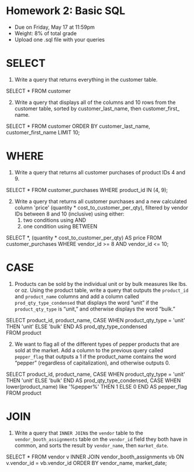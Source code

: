 # Homework 2: Basic SQL 

-  	Due on Friday, May 17 at 11:59pm
-  	Weight: 8% of total grade
-  	Upload one .sql file with your queries

# SELECT
1. Write a query that returns everything in the customer table.

SELECT * FROM customer

2. Write a query that displays all of the columns and 10 rows from the customer table, sorted by customer_last_name, then customer_first_ name.

SELECT * FROM customer
ORDER BY customer_last_name, customer_first_name
LIMIT 10;

# WHERE
1. Write a query that returns all customer purchases of product IDs 4 and 9.

SELECT * FROM customer_purchases
WHERE product_id IN (4, 9);

2. Write a query that returns all customer purchases and a new calculated column 'price' (quantity * cost_to_customer_per_qty), filtered by vendor IDs between 8 and 10 (inclusive) using either:
	1.  two conditions using AND
	2.  one condition using BETWEEN

SELECT *, (quantity * cost_to_customer_per_qty) AS price
FROM customer_purchases
WHERE vendor_id >= 8 AND vendor_id <= 10;

# CASE
1. Products can be sold by the individual unit or by bulk measures like lbs. or oz. Using the product table, write a query that outputs the `product_id` and `product_name` columns and add a column called `prod_qty_type_condensed` that displays the word “unit” if the `product_qty_type` is “unit,” and otherwise displays the word “bulk.”

SELECT product_id, product_name,
CASE 
	WHEN product_qty_type = 'unit' 
		THEN 'unit'
		ELSE 'bulk'
		END AS prod_qty_type_condensed	
FROM product


2. We want to flag all of the different types of pepper products that are sold at the market. Add a column to the previous query called `pepper_flag` that outputs a 1 if the product_name contains the word “pepper” (regardless of capitalization), and otherwise outputs 0.

SELECT product_id, product_name,
CASE 
	WHEN product_qty_type = 'unit' 
		THEN 'unit'
		ELSE 'bulk'
		END AS prod_qty_type_condensed,
CASE
	WHEN lower(product_name) like '%pepper%' THEN 1
	ELSE 0
	END AS pepper_flag
FROM product


# JOIN
1. Write a query that `INNER JOIN`s the `vendor` table to the `vendor_booth_assignments` table on the `vendor_id` field they both have in common, and sorts the result by `vendor_name`, then `market_date`.

SELECT * FROM vendor v
INNER JOIN vendor_booth_assignments vb
ON v.vendor_id = vb.vendor_id
ORDER BY vendor_name, market_date;
